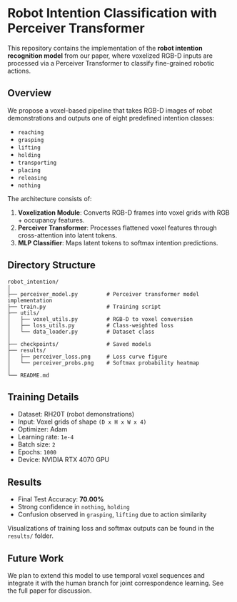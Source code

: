 # Robot Intention Classification with Perceiver Transformer

This repository contains the implementation of the **robot intention recognition model** from our paper, where voxelized RGB-D inputs are processed via a Perceiver Transformer to classify fine-grained robotic actions.

## Overview

We propose a voxel-based pipeline that takes RGB-D images of robot demonstrations and outputs one of eight predefined intention classes:

- `reaching`
- `grasping`
- `lifting`
- `holding`
- `transporting`
- `placing`
- `releasing`
- `nothing`

The architecture consists of:

1. **Voxelization Module**: Converts RGB-D frames into voxel grids with RGB + occupancy features.
2. **Perceiver Transformer**: Processes flattened voxel features through cross-attention into latent tokens.
3. **MLP Classifier**: Maps latent tokens to softmax intention predictions.

## Directory Structure

```
robot_intention/
│
├── perceiver_model.py         # Perceiver transformer model implementation
├── train.py                   # Training script
├── utils/
│   ├── voxel_utils.py         # RGB-D to voxel conversion
│   ├── loss_utils.py          # Class-weighted loss
│   └── data_loader.py         # Dataset class
│
├── checkpoints/               # Saved models
├── results/
│   ├── perceiver_loss.png     # Loss curve figure
│   └── perceiver_probs.png    # Softmax probability heatmap
│
└── README.md
```

## Training Details

- Dataset: RH20T (robot demonstrations)
- Input: Voxel grids of shape `(D x H x W x 4)`
- Optimizer: Adam
- Learning rate: `1e-4`
- Batch size: `2`
- Epochs: `1000`
- Device: NVIDIA RTX 4070 GPU

## Results

- Final Test Accuracy: **70.00%**
- Strong confidence in `nothing`, `holding`
- Confusion observed in `grasping`, `lifting` due to action similarity

Visualizations of training loss and softmax outputs can be found in the `results/` folder.

## Future Work

We plan to extend this model to use temporal voxel sequences and integrate it with the human branch for joint correspondence learning. See the full paper for discussion.


